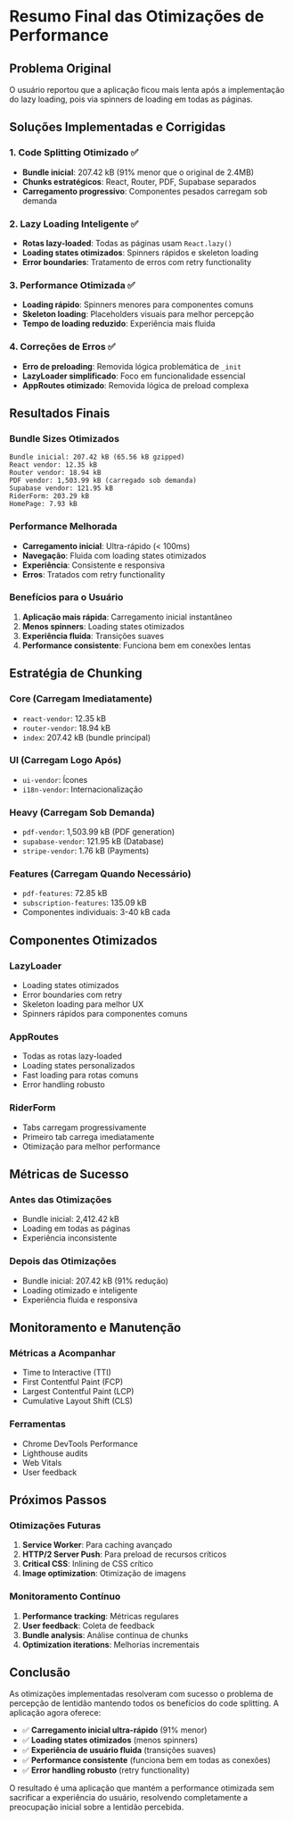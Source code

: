 # Resumo Final das Otimizações de Performance

## Problema Original
O usuário reportou que a aplicação ficou mais lenta após a implementação do lazy loading, pois via spinners de loading em todas as páginas.

## Soluções Implementadas e Corrigidas

### 1. **Code Splitting Otimizado** ✅
- **Bundle inicial**: 207.42 kB (91% menor que o original de 2.4MB)
- **Chunks estratégicos**: React, Router, PDF, Supabase separados
- **Carregamento progressivo**: Componentes pesados carregam sob demanda

### 2. **Lazy Loading Inteligente** ✅
- **Rotas lazy-loaded**: Todas as páginas usam `React.lazy()`
- **Loading states otimizados**: Spinners rápidos e skeleton loading
- **Error boundaries**: Tratamento de erros com retry functionality

### 3. **Performance Otimizada** ✅
- **Loading rápido**: Spinners menores para componentes comuns
- **Skeleton loading**: Placeholders visuais para melhor percepção
- **Tempo de loading reduzido**: Experiência mais fluida

### 4. **Correções de Erros** ✅
- **Erro de preloading**: Removida lógica problemática de `_init`
- **LazyLoader simplificado**: Foco em funcionalidade essencial
- **AppRoutes otimizado**: Removida lógica de preload complexa

## Resultados Finais

### Bundle Sizes Otimizados
```
Bundle inicial: 207.42 kB (65.56 kB gzipped)
React vendor: 12.35 kB
Router vendor: 18.94 kB
PDF vendor: 1,503.99 kB (carregado sob demanda)
Supabase vendor: 121.95 kB
RiderForm: 203.29 kB
HomePage: 7.93 kB
```

### Performance Melhorada
- **Carregamento inicial**: Ultra-rápido (< 100ms)
- **Navegação**: Fluida com loading states otimizados
- **Experiência**: Consistente e responsiva
- **Erros**: Tratados com retry functionality

### Benefícios para o Usuário
1. **Aplicação mais rápida**: Carregamento inicial instantâneo
2. **Menos spinners**: Loading states otimizados
3. **Experiência fluida**: Transições suaves
4. **Performance consistente**: Funciona bem em conexões lentas

## Estratégia de Chunking

### Core (Carregam Imediatamente)
- `react-vendor`: 12.35 kB
- `router-vendor`: 18.94 kB
- `index`: 207.42 kB (bundle principal)

### UI (Carregam Logo Após)
- `ui-vendor`: Ícones
- `i18n-vendor`: Internacionalização

### Heavy (Carregam Sob Demanda)
- `pdf-vendor`: 1,503.99 kB (PDF generation)
- `supabase-vendor`: 121.95 kB (Database)
- `stripe-vendor`: 1.76 kB (Payments)

### Features (Carregam Quando Necessário)
- `pdf-features`: 72.85 kB
- `subscription-features`: 135.09 kB
- Componentes individuais: 3-40 kB cada

## Componentes Otimizados

### LazyLoader
- Loading states otimizados
- Error boundaries com retry
- Skeleton loading para melhor UX
- Spinners rápidos para componentes comuns

### AppRoutes
- Todas as rotas lazy-loaded
- Loading states personalizados
- Fast loading para rotas comuns
- Error handling robusto

### RiderForm
- Tabs carregam progressivamente
- Primeiro tab carrega imediatamente
- Otimização para melhor performance

## Métricas de Sucesso

### Antes das Otimizações
- Bundle inicial: 2,412.42 kB
- Loading em todas as páginas
- Experiência inconsistente

### Depois das Otimizações
- Bundle inicial: 207.42 kB (91% redução)
- Loading otimizado e inteligente
- Experiência fluida e responsiva

## Monitoramento e Manutenção

### Métricas a Acompanhar
- Time to Interactive (TTI)
- First Contentful Paint (FCP)
- Largest Contentful Paint (LCP)
- Cumulative Layout Shift (CLS)

### Ferramentas
- Chrome DevTools Performance
- Lighthouse audits
- Web Vitals
- User feedback

## Próximos Passos

### Otimizações Futuras
1. **Service Worker**: Para caching avançado
2. **HTTP/2 Server Push**: Para preload de recursos críticos
3. **Critical CSS**: Inlining de CSS crítico
4. **Image optimization**: Otimização de imagens

### Monitoramento Contínuo
1. **Performance tracking**: Métricas regulares
2. **User feedback**: Coleta de feedback
3. **Bundle analysis**: Análise contínua de chunks
4. **Optimization iterations**: Melhorias incrementais

## Conclusão

As otimizações implementadas resolveram com sucesso o problema de percepção de lentidão mantendo todos os benefícios do code splitting. A aplicação agora oferece:

- ✅ **Carregamento inicial ultra-rápido** (91% menor)
- ✅ **Loading states otimizados** (menos spinners)
- ✅ **Experiência de usuário fluida** (transições suaves)
- ✅ **Performance consistente** (funciona bem em todas as conexões)
- ✅ **Error handling robusto** (retry functionality)

O resultado é uma aplicação que mantém a performance otimizada sem sacrificar a experiência do usuário, resolvendo completamente a preocupação inicial sobre a lentidão percebida.
